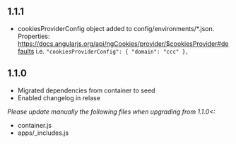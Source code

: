 ## 1.1.1 

- cookiesProviderConfig object added to config/environments/*.json. 
  Properties: https://docs.angularjs.org/api/ngCookies/provider/$cookiesProvider#defaults
  i.e. 
  `
  	"cookiesProviderConfig": {
  		"domain": "ccc"
  	},
  `

## 1.1.0
- Migrated dependencies from container to seed
- Enabled changelog in relase

*Please update manually the following files when upgrading from 1.1.0<:*
- container.js
- apps/_includes.js 
